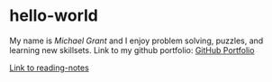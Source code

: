 # hello-world

My name is *Michael Grant*  and I enjoy problem solving, puzzles, and learning new skillsets.  Link to my github portfolio:
[GitHub Portfolio](https://github.com/MRGrant82)

[Link to reading-notes](https://mrgrant82.github.io/hello-world/)
